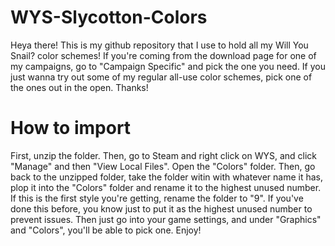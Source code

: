 # WYS-Slycotton-Colors
Heya there! This is my github repository that I use to hold all my Will You Snail? color schemes! If you're coming from the download page for one of my campaigns, go to "Campaign Specific" and pick the one you need. If you just wanna try out some of my regular all-use color schemes, pick one of the ones out in the open. Thanks!

# How to import
First, unzip the folder. Then, go to Steam and right click on WYS, and click "Manage" and then "View Local Files". Open the "Colors" folder. Then, go back to the unzipped folder, take the folder witin with whatever name it has, plop it into the "Colors" folder and rename it to the highest unused number. If this is the first style you're getting, rename the folder to "9". If you've done this before, you know just to put it as the highest unused number to prevent issues. Then just go into your game settings, and under "Graphics" and "Colors", you'll be able to pick one. Enjoy!
